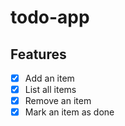 # todo-app

## Features

- [x] Add an item
- [x] List all items
- [x] Remove an item
- [x] Mark an item as done
